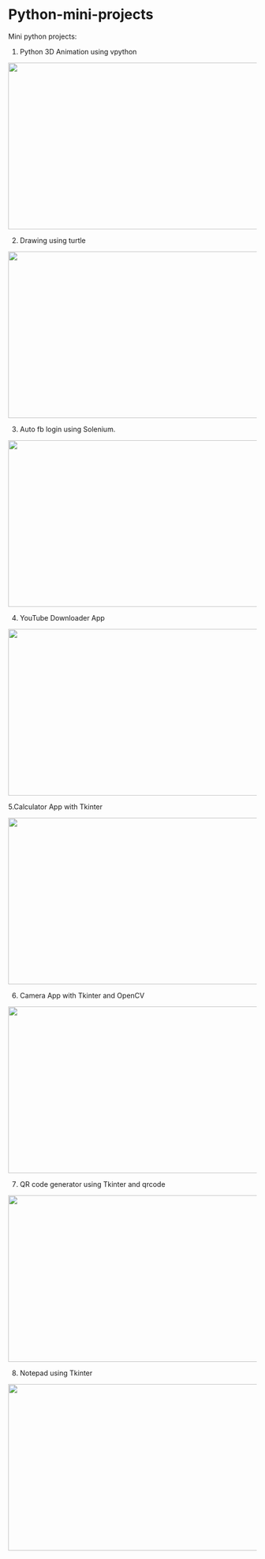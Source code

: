 # Python-mini-projects
 Mini python projects:
 
 1. Python 3D Animation using vpython

  <img src="https://i.imgur.com/34dE1Lm.gif" height="338" width="600">

 2. Drawing using turtle

   <img src="https://i.imgur.com/3eyIouP.gif" height="338" width="600">

 3. Auto fb login using Solenium.

   <img src="https://i.imgur.com/LVnNB6y.png" height="338" width="600">

 4. YouTube Downloader App

   <img src="https://i.imgur.com/JefZbMp.gif" height="338" width="600">
 
 5.Calculator App with Tkinter
 
   <img src="https://i.imgur.com/7WiZvzb.gif" height="338" width="600">
  
 6. Camera App with Tkinter and OpenCV
    
   <img src="https://i.imgur.com/GDBk70q.gif" height="338" width="600">
   
 7. QR code generator using Tkinter and qrcode
 
   <img src="https://i.imgur.com/0AHL3XV.png" height="338" width="600">
 
 8. Notepad using Tkinter

   <img src="https://i.imgur.com/sZPYuXp.png" height="338" width="600">
